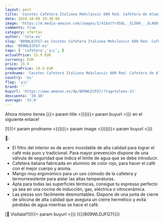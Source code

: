 ```yaml
---
layout: post
title: 'Cecotec Cafetera Italiana Mokclassic 600 Red. Cafetera de Aluminio  Para toda Cocina  6 Tazas de Café  Junta de Silicona  Mango Ergonómico y Termorresistente  Filtro y Válcula de Acero Inoxidable'
date: 2024-10-08 19:30:04
image: 'https://m.media-amazon.com/images/I/41XatfrdSOL._SL500_._SL400_.jpg'
comments: true
category: ofertas
author: 'tole.es'
slug: 'B09WLDJFG7-es Cecotec Cafetera Italiana Mokclassic 600 Red. Cafetera de...'
sku: 'B09WLDJFG7-es'
tags: [ 'cafetera','🇪🇸', ]
actualPrice: 15.9 EUR
currency: EUR
price: 15.9
comparePrice: 19.9 EUR
prodname: 'Cecotec Cafetera Italiana Mokclassic 600 Red. Cafetera de Aluminio  Para toda Cocina  6 Tazas de Café  Junta de Silicona  Mango Ergonómico y Termorresistente  Filtro y Válcula de Acero Inoxidable'
country: 'es'
flag: '🇪🇸'
brand: ''
buyurl: 'https://www.amazon.es/dp/B09WLDJFG7/?tag=tolees-21'
descuento: '20.10'
average: '15.9'
---
```


Ahora mismo tienes [{{< param title >}}]({{< param buyurl >}}) en el siguiente enlace!

[![{{< param prodname >}}]({{< param image >}})]({{< param buyurl >}})

🔎:

- El filtro del interior es de acero inoxidable de alta calidad para lograr el café más puro y tradicional. Para mayor prevención dispone de una válvula de seguridad que indica el límite de agua que se debe introducir.
- Cafetera italiana fabricada en aluminio de color rojo, para hacer el café con el mejor cuerpo y aroma.
- Mango muy ergonómico para un uso cómodo de la cafetera y termorresistente para aislar las altas temperaturas.
- Apta para todas las superficies térmicas, consigue tu espresso perfecto ya sea en una cocina de inducción, gas, eléctrica o vitrocerámica.
- Las piezas son fácilmente desmontables. Dispone de una junta de cierre de silicona de alta calidad que asegura un cierre hermético y evita pérdidas de agua mientras se hace el café.

[🛒 Visítala!!!]({{< param buyurl >}})
{{<world>}}B09WLDJFG7{{</world>}}
